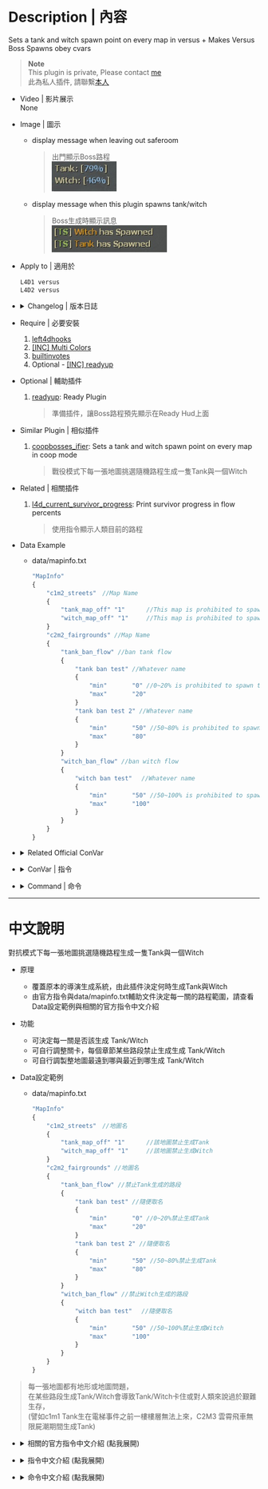 # Description | 內容
Sets a tank and witch spawn point on every map in versus + Makes Versus Boss Spawns obey cvars

> __Note__ <br/>
This plugin is private, Please contact [me](https://github.com/fbef0102/Game-Private_Plugin#私人插件列表-private-plugins-list)<br/>
此為私人插件, 請聯繫[本人](https://github.com/fbef0102/Game-Private_Plugin#私人插件列表-private-plugins-list)

* Video | 影片展示
<br/>None

* Image | 圖示
	* display message when leaving out saferoom
		> 出門顯示Boss路程
		<br/>![versusbosses_ifier_1](image/versusbosses_ifier_1.jpg)
	* display message when this plugin spawns tank/witch
		> Boss生成時顯示訊息
		<br/>![versusbosses_ifier_2](image/versusbosses_ifier_2.jpg)

* Apply to | 適用於
	```
	L4D1 versus
	L4D2 versus
	```

* <details><summary>Changelog | 版本日誌</summary>

	* v1.4h (2023-2-11)
		* Fix plugin does not work if there is no any start safe area in some custom maps
	    * Makes Versus Boss Spawns obey cvars

	* v1.3
	    * Original Request by Anzu
</details>

* Require | 必要安裝
	1. [left4dhooks](https://forums.alliedmods.net/showthread.php?t=321696)
	2. [[INC] Multi Colors](https://github.com/fbef0102/L4D1_2-Plugins/releases/tag/Multi-Colors)
	3. [builtinvotes](https://github.com/L4D-Community/builtinvotes/actions)
	4. Optional - [[INC] readyup](/left4dead2/scripting/include/readyup.inc)

* Optional | 輔助插件
	1. [readyup](/Plugin_插件/Server_伺服器/readyup): Ready Plugin
		> 準備插件，讓Boss路程預先顯示在Ready Hud上面

* Similar Plugin | 相似插件
	1. [coopbosses_ifier](/Plugin_插件/Coop_戰役模式/coopbosses_ifier): Sets a tank and witch spawn point on every map in coop mode
		> 戰役模式下每一張地圖挑選隨機路程生成一隻Tank與一個Witch

* Related | 相關插件
	1. [l4d_current_survivor_progress](https://github.com/fbef0102/L4D1_2-Plugins/tree/master/l4d_current_survivor_progress): Print survivor progress in flow percents
		> 使用指令顯示人類目前的路程

* Data Example
	* data/mapinfo.txt
		```php
		"MapInfo"
		{
			"c1m2_streets"　//Map Name
			{
				"tank_map_off" "1" 		//This map is prohibited to spawn tank
				"witch_map_off" "1"	 	//This map is prohibited to spawn witch
			}
			"c2m2_fairgrounds" //Map Name
			{
				"tank_ban_flow" //ban tank flow
				{
					"tank ban test" //Whatever name
					{
						"min"		"0" //0~20% is prohibited to spawn tank
						"max"		"20"
					}
					"tank ban test 2" //Whatever name
					{
						"min"		"50" //50~80% is prohibited to spawn tank
						"max"		"80"
					}
				}
				"witch_ban_flow" //ban witch flow
				{
					"witch ban test"　 //Whatever name
					{
						"min"		"50" //50~100% is prohibited to spawn tank
						"max"		"100"
					}
				}
			}
		}
		```

* <details><summary>Related Official ConVar</summary>

	* write down the follong cvars in cfg/server.cfg
		```php
		// Adjust tank spawns: 100% chance on every map (0.00 ~ 1.00)
		sm_cvar versus_tank_chance_intro 		"1" //first map
		sm_cvar versus_tank_chance_finale 		"1" //regular map
		sm_cvar versus_tank_chance 				"1" //final map

		// Adjust witch spawns: 100% chance on every map (0.00 ~ 1.00)
		sm_cvar versus_witch_chance_intro 		"1" //first map
		sm_cvar versus_witch_chance_finale 		"1" //regular map
		sm_cvar versus_witch_chance 			"1" //final map

		// Adjust boss spawn completion rates: Boss have been prevented from spawning before 20% and after 85
		sm_cvar versus_boss_flow_min_intro 		"0.20" //first map
		sm_cvar versus_boss_flow_max_intro 		"0.85"
		sm_cvar versus_boss_flow_min 			"0.25" //regular map
		sm_cvar versus_boss_flow_max 			"0.85"
		sm_cvar versus_boss_flow_min_finale 	"0.20"
		sm_cvar versus_boss_flow_max_finale 	"0.85" //final map
		```
</details>

* <details><summary>ConVar | 指令</summary>

	* cfg/sourcemod/versusbosses_ifier.cfg
		```php
		// Minimum flow amount witches should avoid tank spawns by, by half the value given on either side of the tank spawn
		l4d_versus_boss_avoid_tank_spawn "10"

		// Enable forcing boss spawns to obey boss spawn cvars
		l4d_versus_boss_spawn_cvars "1"

		// Don't override boss spawning rules on Static Tank Spawn maps (c7m1, c13m2)
		l4d_versus_boss_spawn_except_static "1"

		// If 1, Allow for Easy Setup of the Boss Spawns (!voteboss)
		l4d_versus_boss_vote "1"

		// How many players at least to vote Boss Spawns.
		l4d_versus_boss_vote_need_player "4"
		```
</details>

* <details><summary>Command | 命令</summary>

	* **force witch spawn percent before leaving saferoom (Adm required: ADMFLAG_BAN)**
		```php
		sm_setwitch <number>
		```

	* **force tank spawn percent before leaving saferoom (Adm required: ADMFLAG_BAN)**
		```php
		sm_settank <number>
		```

	* **Display Spawn percent for boss**
		```php
		sm_boss
		sm_tank
		sm_witch
		sm_t
		```

	* **Let's vote to set those Boss Spawns!**
		```php
		sm_voteboss	<tank> <witch>
		sm_bossvote <tank> <witch>
		```
</details>

- - - -
# 中文說明
對抗模式下每一張地圖挑選隨機路程生成一隻Tank與一個Witch

* 原理
	* 覆蓋原本的導演生成系統，由此插件決定何時生成Tank與Witch
	* 由官方指令與data/mapinfo.txt輔助文件決定每一關的路程範圍，請查看Data設定範例與相關的官方指令中文介紹

* 功能
	* 可決定每一關是否該生成 Tank/Witch
	* 可自行調整關卡，每個章節某些路段禁止生成生成 Tank/Witch
	* 可自行調製整地圖最遠到哪與最近到哪生成 Tank/Witch

* Data設定範例
	* data/mapinfo.txt
		```php
		"MapInfo"
		{
			"c1m2_streets"　//地圖名
			{
				"tank_map_off" "1" 		//該地圖禁止生成Tank
				"witch_map_off" "1"	 	//該地圖禁止生成Witch
			}
			"c2m2_fairgrounds" //地圖名
			{
				"tank_ban_flow" //禁止Tank生成的路段
				{
					"tank ban test" //隨便取名
					{
						"min"		"0" //0~20%禁止生成Tank
						"max"		"20"
					}
					"tank ban test 2" //隨便取名
					{
						"min"		"50" //50~80%禁止生成Tank
						"max"		"80"
					}
				}
				"witch_ban_flow" //禁止Witch生成的路段
				{
					"witch ban test"　 //隨便取名
					{
						"min"		"50" //50~100%禁止生成Witch
						"max"		"100"
					}
				}
			}
		}
		```
> 每一張地圖都有地形或地圖問題，<br/>
在某些路段生成Tank/Witch會導致Tank/Witch卡住或對人類來說過於艱難生存，<br/>
(譬如c1m1 Tank生在電梯事件之前一樓樓層無法上來，C2M3 雲霄飛車無限屍潮期間生成Tank)

* <details><summary>相關的官方指令中文介紹 (點我展開)</summary>

	* 以下指令寫入文件 cfg/server.cfg，可自行調整
		```php
		// 每張地圖100%生成Tank (0.00 ~ 1.00)
		sm_cvar versus_tank_chance_intro 		"1" //第一關
		sm_cvar versus_tank_chance_finale 		"1" //普通關卡
		sm_cvar versus_tank_chance 				"1" //最後一關

		// 每張地圖100%生成Witch (0.00 ~ 1.00)
		sm_cvar versus_witch_chance_intro 		"1" //第一關
		sm_cvar versus_witch_chance_finale 		"1" //普通關卡
		sm_cvar versus_witch_chance 			"1" //最後一關

		// 決定關卡的Boss生成路程: 25% ~ 85%
		sm_cvar versus_boss_flow_min_intro 		"0.20" //第一關
		sm_cvar versus_boss_flow_max_intro 		"0.85"
		sm_cvar versus_boss_flow_min 			"0.25" //普通關卡
		sm_cvar versus_boss_flow_max 			"0.85"
		sm_cvar versus_boss_flow_min_finale 	"0.20"
		sm_cvar versus_boss_flow_max_finale 	"0.85" //最後一關
		```
</details>

* <details><summary>指令中文介紹 (點我展開)</summary>

	* cfg/sourcemod/versusbosses_ifier.cfg
		```php
		// Tank 附近前後10% (20除以2) 避開生成witch
		l4d_versus_boss_avoid_tank_spawn "10"

		// 強制VScript並覆蓋Boss生成效果 (不要修改此指令除非你知道在幹嗎)
		l4d_versus_boss_spawn_cvars "1"

		// 如果地圖為固定生成Tank的關卡，則不修改Boss路程 (譬如c7m1, c13m2，不要修改此指令除非你知道在幹嗎)
		l4d_versus_boss_spawn_except_static "1"

		// If 1, 允許玩家打 !voteboss 發起投票決定Tank/Witch 路程
		l4d_versus_boss_vote "1"

		// 發起!voteboss投票所需的玩家數量 
		l4d_versus_boss_vote_need_player "4"
		```
</details>

* <details><summary>命令中文介紹 (點我展開)</summary>

	* **管理員決定 witch 路程，請在出去安全室之前決定好 (權限：ADMFLAG_BAN)**
		```php
		sm_setwitch <數字>
		```

	* **管理員決定 tank 路程，請在出去安全室之前決定好 (權限：ADMFLAG_BAN)**
		```php
		sm_settank <數字>
		```

	* **打印該回合 Tank/Witch 路程**
		```php
		sm_boss
		sm_tank
		sm_witch
		sm_t
		```
		
	* **投票決定Tank/Witch的路程 ，請在出去安全室之前決定好**
		```php
		sm_voteboss <數字> <數字>
		sm_bossvote <數字> <數字>
		```
</details>
